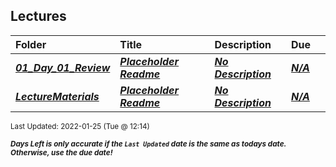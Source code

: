 ## Lectures

| Folder | Title | Description | Due |  |
|:------|:------|:------|:------|:-----:|
| ***<a href="https://github.com/rugbyprof/3013-Algorithms/tree/master/Lectures/01_Day_01_Review">01_Day_01_Review</a>*** | ***<a href="https://github.com/rugbyprof/3013-Algorithms/tree/master/Lectures/01_Day_01_Review"> Placeholder Readme </a>*** | ***<a href="https://github.com/rugbyprof/3013-Algorithms/tree/master/Lectures/01_Day_01_Review"> No Description</a>*** | ***<a href="https://github.com/rugbyprof/3013-Algorithms/tree/master/Lectures/01_Day_01_Review">N/A</a>*** |  |
| ***<a href="https://github.com/rugbyprof/3013-Algorithms/tree/master/Lectures/LectureMaterials">LectureMaterials</a>*** | ***<a href="https://github.com/rugbyprof/3013-Algorithms/tree/master/Lectures/LectureMaterials"> Placeholder Readme </a>*** | ***<a href="https://github.com/rugbyprof/3013-Algorithms/tree/master/Lectures/LectureMaterials"> No Description</a>*** | ***<a href="https://github.com/rugbyprof/3013-Algorithms/tree/master/Lectures/LectureMaterials">N/A</a>*** |  |

<sup>Last Updated: 2022-01-25 (Tue @ 12:14)</sup> 

<sup>***Days Left is only accurate if the `Last Updated` date is the same as todays date. Otherwise, use the due date!***</sup> 